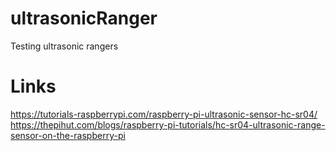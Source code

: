 # ultrasonicRanger
Testing ultrasonic rangers

# Links
https://tutorials-raspberrypi.com/raspberry-pi-ultrasonic-sensor-hc-sr04/
https://thepihut.com/blogs/raspberry-pi-tutorials/hc-sr04-ultrasonic-range-sensor-on-the-raspberry-pi
